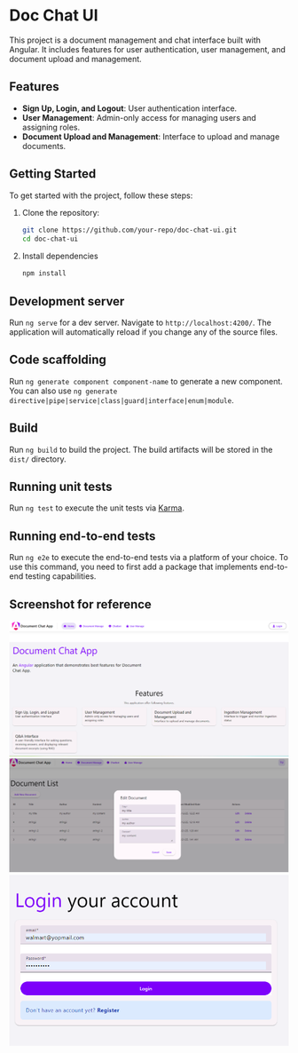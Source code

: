 # Doc Chat UI

This project is a document management and chat interface built with Angular. It includes features for user authentication, user management, and document upload and management.

## Features

- **Sign Up, Login, and Logout**: User authentication interface.
- **User Management**: Admin-only access for managing users and assigning roles.
- **Document Upload and Management**: Interface to upload and manage documents.

## Getting Started

To get started with the project, follow these steps:

1. Clone the repository:
   ```sh
   git clone https://github.com/your-repo/doc-chat-ui.git
   cd doc-chat-ui
   ```
2. Install dependencies
    ```sh
    npm install
    ```

## Development server

Run `ng serve` for a dev server. Navigate to `http://localhost:4200/`. The application will automatically reload if you change any of the source files.

## Code scaffolding

Run `ng generate component component-name` to generate a new component. You can also use `ng generate directive|pipe|service|class|guard|interface|enum|module`.

## Build

Run `ng build` to build the project. The build artifacts will be stored in the `dist/` directory.

## Running unit tests

Run `ng test` to execute the unit tests via [Karma](https://karma-runner.github.io).

## Running end-to-end tests

Run `ng e2e` to execute the end-to-end tests via a platform of your choice. To use this command, you need to first add a package that implements end-to-end testing capabilities.

## Screenshot for reference

![Home text](src/assets/images/Home_pahe.png)
![Login text](src/assets/images/Doc_page.png)
![Doc text](src/assets/images/Login_page.png)